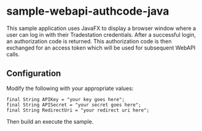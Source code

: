 # sample-webapi-authcode-java

This sample application uses JavaFX to display a browser window where a user can log in with their Tradestation credentials. After a successful login, an authorization code is returned. This authorization code is then exchanged for an access token which will be used for subsequent WebAPI calls.

## Configuration
Modify the following with your appropriate values:

    final String APIKey = "your key goes here";
    final String APISecret = "your secret goes here";
    final String RedirectUri = "your redirect uri here";
    
Then build an execute the sample.